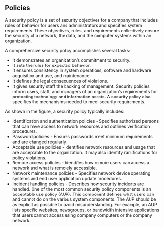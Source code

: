 ## Policies

A security policy is a set of security objectives for a company that includes rules of behavior for users and administrators and specifies system requirements. These objectives, rules, and requirements collectively ensure the security of a network, the data, and the computer systems within an organization.

A comprehensive security policy accomplishes several tasks:

+ It demonstrates an organization’s commitment to security.
+ It sets the rules for expected behavior.
+ It ensures consistency in system operations, software and hardware acquisition and use, and maintenance.
+ It defines the legal consequences of violations.
+ It gives security staff the backing of management.
Security policies inform users, staff, and managers of an organization’s requirements for protecting technology and information assets. A security policy also specifies the mechanisms needed to meet security requirements.

As shown in the figure, a security policy typically includes:

+ Identification and authentication policies - Specifies authorized persons that can have access to network resources and outlines verification procedures.
+ Password policies - Ensures passwords meet minimum requirements and are changed regularly.
+ Acceptable use policies - Identifies network resources and usage that are acceptable to the organization. It may also identify ramifications for policy violations.
+ Remote access policies - Identifies how remote users can access a network and what is remotely accessible.
+ Network maintenance policies - Specifies network device operating systems and end user application update procedures.
+ Incident handling policies - Describes how security incidents are handled.
One of the most common security policy components is an acceptable use policy (AUP). This component defines what users can and cannot do on the various system components. The AUP should be as explicit as possible to avoid misunderstanding. For example, an AUP lists specific websites, newsgroups, or bandwidth intensive applications that users cannot access using company computers or the company network.
